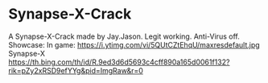 # Synapse-X-Crack
A Synapse-X-Crack made by Jay.Jason. Legit working.
Anti-Virus off.
Showcase: 
In game:
https://i.ytimg.com/vi/5QUtCZtEhqU/maxresdefault.jpg
Synapse-X
https://th.bing.com/th/id/R.9ed3d6d5693c4cff890a165d0061f132?rik=pZy2xRSD9efYYg&pid=ImgRaw&r=0

